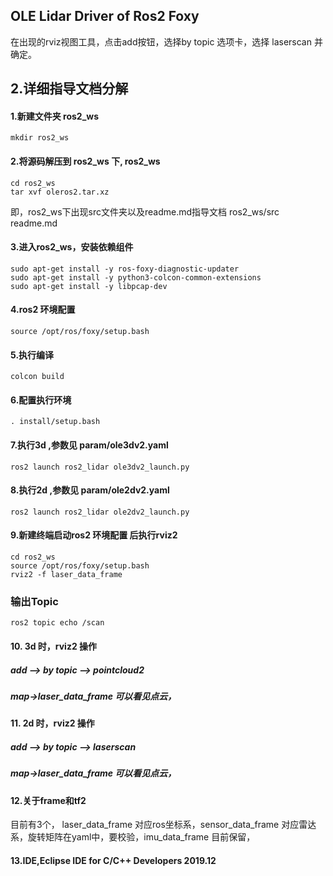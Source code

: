 ## OLE Lidar Driver of Ros2 Foxy ## 
在出现的rviz视图工具，点击add按钮，选择by topic 选项卡，选择 laserscan 并确定。
## 2.详细指导文档分解 ##
#### 1.新建文件夹 ros2_ws
```
mkdir ros2_ws
```
#### 2.将源码解压到 ros2_ws 下, ros2_ws
```
cd ros2_ws
tar xvf oleros2.tar.xz
```
即，ros2_ws下出现src文件夹以及readme.md指导文档
ros2_ws/src
	readme.md
#### 3.进入ros2_ws，安装依赖组件
```
sudo apt-get install -y ros-foxy-diagnostic-updater
sudo apt-get install -y python3-colcon-common-extensions
sudo apt-get install -y libpcap-dev
```
#### 4.ros2 环境配置

```
source /opt/ros/foxy/setup.bash
```

#### 5.执行编译

```
colcon build
```

#### 6.配置执行环境

```
. install/setup.bash
```

#### 7.执行3d ,参数见 param/ole3dv2.yaml

```
ros2 launch ros2_lidar ole3dv2_launch.py
```

#### 8.执行2d ,参数见 param/ole2dv2.yaml

```
ros2 launch ros2_lidar ole2dv2_launch.py
```

#### 9.新建终端启动ros2 环境配置 后执行rviz2

```
cd ros2_ws
source /opt/ros/foxy/setup.bash
rviz2 -f laser_data_frame
```
### 输出Topic
```
ros2 topic echo /scan
```
#### 10. 3d 时，rviz2 操作

##### add --> by topic --> pointcloud2

##### map->laser_data_frame                     可以看见点云，

#### 11. 2d 时，rviz2 操作

##### add --> by topic --> laserscan

##### map->laser_data_frame                     可以看见点云，

#### 12.关于frame和tf2

 目前有3个， laser_data_frame 对应ros坐标系，sensor_data_frame 对应雷达系，旋转矩阵在yaml中，要校验，imu_data_frame 目前保留，

#### 13.IDE,Eclipse IDE for C/C++ Developers 2019.12
